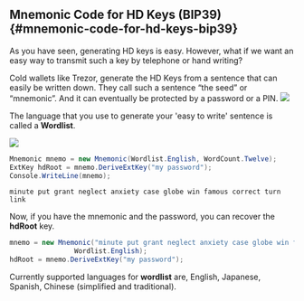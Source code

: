 ## Mnemonic Code for HD Keys (BIP39) {#mnemonic-code-for-hd-keys-bip39}

As you have seen, generating HD keys is easy. However, what if we want an easy way to transmit such a key by telephone or hand writing?

Cold wallets like Trezor, generate the HD Keys from a sentence that can easily be written down. They call such a sentence “the seed” or “mnemonic”. And it can eventually be protected by a password or a PIN.
![](../assets/Trezor.png)

The language that you use to generate your 'easy to write' sentence is called a **Wordlist**.

![](../assets/RootKey.png)
```cs
Mnemonic mnemo = new Mnemonic(Wordlist.English, WordCount.Twelve);
ExtKey hdRoot = mnemo.DeriveExtKey("my password");
Console.WriteLine(mnemo);
```

```minute put grant neglect anxiety case globe win famous correct turn link```

Now, if you have the mnemonic and the password, you can recover the **hdRoot** key.

```cs
mnemo = new Mnemonic("minute put grant neglect anxiety case globe win famous correct turn link",
                Wordlist.English);
hdRoot = mnemo.DeriveExtKey("my password");
```

Currently supported languages for **wordlist** are, English, Japanese, Spanish, Chinese (simplified and traditional).
